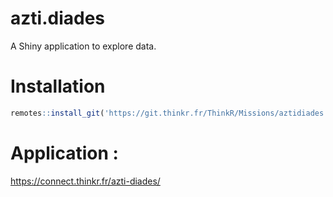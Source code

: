 
<!-- README.md is generated from README.Rmd. Please edit that file -->

# azti.diades

A Shiny application to explore data.

# Installation

``` r
remotes::install_git('https://git.thinkr.fr/ThinkR/Missions/aztidiades')
```

# Application :

<https://connect.thinkr.fr/azti-diades/>

